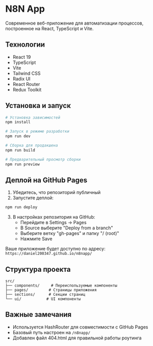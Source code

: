 # N8N App

Современное веб-приложение для автоматизации процессов, построенное на React, TypeScript и Vite.

## Технологии

- React 19
- TypeScript
- Vite
- Tailwind CSS
- Radix UI
- React Router
- Redux Toolkit

## Установка и запуск

```bash
# Установка зависимостей
npm install

# Запуск в режиме разработки
npm run dev

# Сборка для продакшена
npm run build

# Предварительный просмотр сборки
npm run preview
```

## Деплой на GitHub Pages

1. Убедитесь, что репозиторий публичный
2. Запустите деплой:
```bash
npm run deploy
```

3. В настройках репозитория на GitHub:
   - Перейдите в Settings → Pages
   - В Source выберите "Deploy from a branch"
   - Выберите ветку "gh-pages" и папку "/ (root)"
   - Нажмите Save

Ваше приложение будет доступно по адресу: `https://daniel200347.github.io/n8napp/`

## Структура проекта

```
src/
├── components/     # Переиспользуемые компоненты
├── pages/         # Страницы приложения
├── sections/      # Секции страниц
└── ui/           # UI компоненты
```

## Важные замечания

- Используется HashRouter для совместимости с GitHub Pages
- Базовый путь настроен на `/n8napp/`
- Добавлен файл 404.html для правильной работы роутинга
